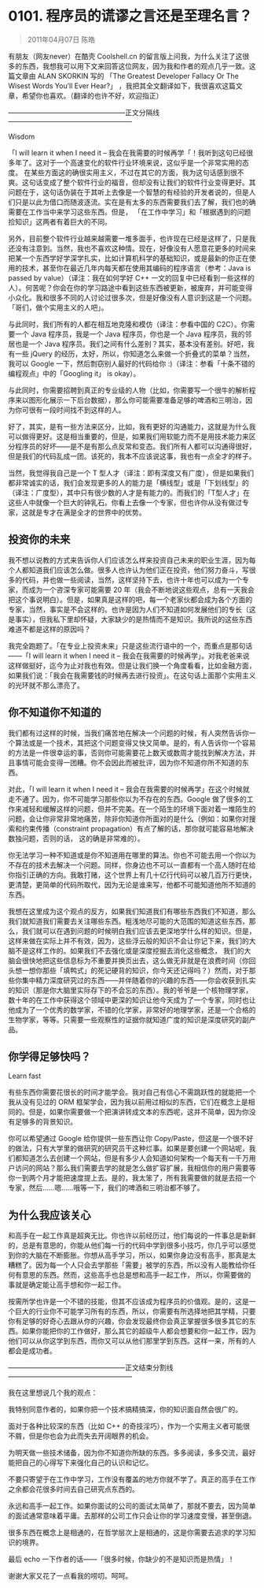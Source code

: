 # 0101. 程序员的谎谬之言还是至理名言？
> 2011年04月07日  陈皓

有朋友（网友never）在酷壳 Coolshell.cn 的留言版上问我，为什么关注了这很多的东西，我想我可以用下文来回答这位网友，因为我和作者的观点几乎一致。这篇文章由 ALAN SKORKIN 写的 「The Greatest Developer Fallacy Or The Wisest Words You’ll Ever Hear?」 ，我把其全文翻译如下，我很喜欢这篇文章，希望你也喜欢。（翻译的也许不好，欢迎指正）

—————————————————正文分隔线——————————————————

Wisdom

「I will learn it when I need it – 我会在我需要的时候再学「！我听到这句已经很多年了。这对于一个高速变化的软件行业环境来说，这似乎是一个非常实用的态度。 在某些方面这的确很实用主义，不过在其它的方面，我为这句话感到很不爽。这句话变成了整个软件行业的福音，但却没有让我们的软件行业变得更好。其问题在于，这句话伪装在于其听上去像是一个智慧的有经验的开发者说的，但是人们只是以此为借口而随波逐流。实在是有太多的东西需要我们去了解，我们也的确需要在工作当中来学习这些东西。但是， 「在工作中学习」和「根据遇到的问题捡知识」这两者有着巨大的不同。

另外，目前整个软件行业越来越需要一堆多面手，也许现在已经是这样了，只是我还没有注意到。当然，我也不喜欢这种情。现在，好像没有人愿意花更多的时间来把某一个东西学好学深学扎实，比如计算机科学的基础知识，或是最新的你正在使用的技术，甚至你在最近几年内每天都在使用其编码的程序语言（参考：Java is passed by value）（译注：我在如何学好 C++ 一文的回复中已经看到一些这样的人）。何苦呢？你会在你的学习路途中看到这些东西被更新，被废弃，并可能变得小众化。我和很多不同的人讨论过很多次，但是好像没有人意识到这是一个问题。 「哥们，做个实用主义的人吧」。

与此同时，我们所有的人都在相互地克隆和模仿（译注：参看中国的 C2C）。你需要一个 Java 程序员，我是一个 Java 程序员，你也是一个 Java 程序员，我的邻居也是一个 Java 程序员。我们之间有什么差别？其实，基本没有差别。好吧，我有一些 jQuery 的经历，太好，所以，你知道怎么来做一个折叠式的菜单？当然，我可以 Google 一下，然后剽窃别人最好的代码给你 :)（译注：参看「十条不错的编程观点」中的「Googling it」 is okay）。

与此同时，你需要招聘到真正的专业级的人物（比如，你需要写一个很牛的解析程序来以图形化展示一下后台数据），那么你可能需要准备足够的啤酒和三明治，因为你可很有一段时间找不到这样的人。

好了，其实，是有一些方法来区分，比如，我有更好的沟通能力，这就是为什么我可以做得更好。这是相当重要的，但是，如果我们用软能力而不是用技术能力来区分程序员的好坏——是不是有那么点反常和变态。我们所有人都可以沟通得很好，但是我们的代码乱成一团。该死的，我本不应该说这事，我也有一点全才的样子。

当然，我觉得我自己是一个 T 型人才（译注：即有深度又有广度），但是如果我们都非常诚实的话，我们会发现更多的人的能力是「横线型」或是「下划线型」的（译注：广度型），其中只有很少数的人才是有能力的。而我们的「T型人才」在这些人中就像一个巨大的钟乳石。你看上去像一个专家，但也许你从没有做过专家，这就是专才在满是全才的世界中的优势。

## 投资你的未来
我不想以说教的方式来告诉你人们应该怎么样来投资自己未来的职业生涯，因为每个人都知道我们应该怎么做。很多人也许认为他们正在投资，他们努力奋斗，写很多的代码，并也做一些阅读，当然，这样坚持下去，也许十年也可以成为一个专家，而成为一个咨深专家可能需要 20 年（我会不断地说这些观点，总有一天我会把这个事说明白）。但是，如果真是这样的吧，每一个老家伙都会成为各个方面的专家，当然，事实是不会这样的。也许是因为人们不知道如何发展他们的专长（这是事实），但我私下里却怀疑，大家缺少的是热情而不是知识。我所说的这些东西难道不都是这样的原因吗？

我完全跑题了。「在专业上投资未来」只是这些流行语中的一个，而重点是那句话——「I will learn it when I need it – 我会在我需要的时候再学」。对我老爸来说这样做挺好，迄今为止对我也有效。但是让我们换一个角度看看，比如金融方面，如果我们说：「我会在我需要钱的时候再去进行投资」。在这句话上面那个实用主义的光环就不那么漂亮了。

## 你不知道你不知道的
我们都有过这样的时候，当我们痛苦地在解决一个问题的时候，有人突然告诉你一个算法或是一个技术，其把这个问题变得又快又简单。是的，有人告诉你一个容易的方法是一件很幸运的事，否则你可能需要花上数天或数周才能找到解决方法，并且事情可能会变得一团糟。你不会因此而被批评，因为你不知道你所不知道的东西。

对此，「I will learn it when I need it – 我会在我需要的时候再学」在这个时候就走不通了。因为，你不可能学习那些你以为不存在的东西。Google 做了很多的工作来减轻和缓解这样的问题，但并不完美。在一个陌生的环境下面对着一堆陌生的问题，会让你非常非常地痛苦，除非你知道你所面对的是什么（例如：如果你对搜索和约束传播（constraint propagation）有点了解的话，那你就可能容易地解决数独问题，否则的话， 这的确是非常难的）。

你无法学习一种不知道或是你不知道用在哪里的算法。你也不可能去用一个你以为不存在的技术去解决一个问题。同样，你身边也不可以一直都有一个高人随时在给你指引正确的方向。我敢打赌，这个世界上有几十亿行代码可以被几百万行更快，更清楚，更简单的代码所取代，因为无论是谁来写，他都不可能知道他所不知道的东西。

我想在这里成为这个观点的反方，如果我们知道我们有哪些东西我们不知道，那么我们就知道我们需要去关注哪些东西。粗浅地尽可能的大范围的知道这些东西，那么，我们就可以在遇到问题的时候明白我们应该去更深地学什么样的知识。但是，这样来做在实际上并不有效，因为，这些浮云般的知识不会让你记下来，我们的大脑不是这样工作的。如果我们不去强化或是深度挖掘去消化这些概念， 我们的大脑会很快地把这些信息标为不重要并换页出去，这么做无非就是在浪费时间（你回头想一想你那些「填鸭式」的死记硬背的知识，你今天还记得吗？）然而，对于那些你集中精力深度研究过的东西——并伴随着你的兴趣的东西——你会收获到扎实的知识（那是你大脑里实际存下的不会忘的东西）。我的爷爷是一个核物理学家，数十年的在工作中获得这个领域中更深的知识让他今天成为了一个专家，同时也让他成为了一个优秀的数学家，不错的化学家，非常好的地理学家，还是一个合格的生物学家，等等。只需要一些观察性的证据你就知道广度的知识是深度研究的副产品。

## 你学得足够快吗？
Learn fast

有些东西你需要花很长的时间才能学会。我对自己有信心不需跳跃性的就能把一个我从没有见过的 ORM 框架学会，因为我以前用过相似的东西，它们在概念上是相同的。但是，如果你需要做一个把演讲转成文本的东西呢，这并不简单，因为你没有足够多的背景知识。

你可以希望通过 Google 给你提供一些东西让你 Copy/Paste，但这是一个很不好的做法，只有大学里的做研究的研究员干这种烂事。如果是要创建一个网站呢，我们都知道怎么去创建一个网站，但是有多少人会知道如何架构一个每天有一千万用户访问的网站？那么我们需要去学的就是怎么做扩容扩展，我相信你的用户需要等你一到两个月才能把速度提上去。是的，我太笨了，所有我需要做的就是去招一个专家，然后……嗯……哦等一下，我们的啤酒和三明治都不够了。

## 为什么我应该关心
和高手在一起工作真是超爽无比。你也许以前经历过，他们每说的一件事总是新鲜的，总是有意思的，你能从他们每一行的代码中学到很多小技巧，你几乎可以感觉到你的大脑在不断膨胀。你想从高手学习，所以，如果你身边没有高手，那真是太糟糕了。因为每一个人只会去学那些「需要」被学的东西，所以没有人能教给你任何有意思的东西。然而，这些高手也总是想和高手一起工作， 所以，你需要做的事就是确定能让高手想和你一起工作。

按需所学也许是一个不错的技能，但其不应该成为程序员的价值观。是的，这是一个巨大的行业你不可能学习所有的东西，所以，你需要有所选择地把其学精，只要你有足够的好奇心去跟从你的兴趣，你会发现最终你会真正掌握很多很多其它的东西。如果你能把你的工作做好，那么其它的超级牛人都会想要和你一起工作，因为他们可以从你这学到东西，而你又可以从他们那里学到东西。这样一来，所有的人都会是成功者。

—————————————————正文结束分割线——————————————————

我在这里想说几个我的观点：

我特别同意作者的，如果你把一个技术搞精搞深，你的知识面自然会很广的。

面对于各种比较深的东西（比如 C++ 的奇技淫巧），作为一个实用主义者可能很不屑，但是你也会为此而失去开阔眼界的机会。

为明天做一些技术储备，因为你不知道你所缺的东西。多多阅读，多多交流，最好能把自己的心得写下来强化自己的认识和记忆。

不要只寄望于在工作中学习，工作没有覆盖的地方你就不学了。真正的高手在工作之余都会花很多时间去自己研究点东西的。

永远和高手一起工作。如果你面试的公司的面试太简单了，那就不要去，因为简单的面试通常意味着平庸。去那样的公司工作只会让你的学习速度变慢，甚至倒退。

很多东西在概念上是相通的，在哲学层次上是相通的，这是你需要去追求的学习知识的境界。

最后 echo 一下作者的话——「很多时候，你缺少的不是知识而是热情」！

谢谢大家又花了一点看我的唠叨。呵呵。